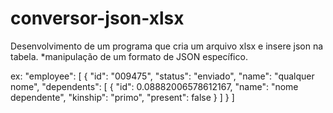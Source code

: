 # conversor-json-xlsx

Desenvolvimento de um programa que cria um arquivo xlsx e insere json na tabela. 
*manipulação de um formato de JSON específico.

ex: 
"employee": [
        {
            "id": "009475",
            "status": "enviado",
            "name": "qualquer nome",
            "dependents": [
                {
                    "id": 0.08882006578612167,
                    "name": "nome dependente",
                    "kinship": "primo",
                    "present": false
                }
             ]
        }
 ]
 
 
